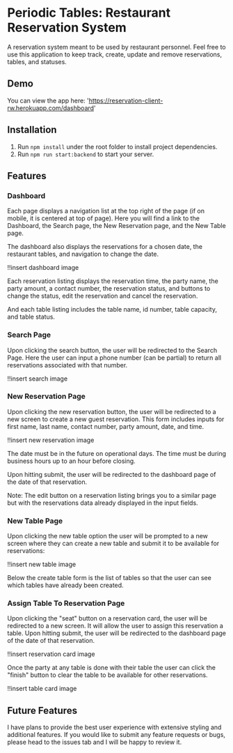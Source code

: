 # Periodic Tables: Restaurant Reservation System

A reservation system meant to be used by restaurant personnel. Feel free to use this application to keep track, create, update and remove reservations, tables, and statuses.

## Demo

You can view the app here: 'https://reservation-client-rw.herokuapp.com/dashboard'

## Installation

1. Run `npm install` under the root folder to install project dependencies.
2. Run `npm run start:backend` to start your server.

## Features

### Dashboard

Each page displays a navigation list at the top right of the page (if on mobile, it is centered at top of page). Here you will find a link to the Dashboard, the Search page, the New Reservation page, and the New Table page.

The dashboard also displays the reservations for a chosen date, the restaurant tables, and navigation to change the date.

!!insert dashboard image

Each reservation listing displays the reservation time, the party name, the party amount, a contact number, the reservation status, and buttons to change the status, edit the reservation and cancel the reservation.

And each table listing includes the table name, id number, table capacity, and table status.

### Search Page

Upon clicking the search button, the user will be redirected to the Search Page. Here the user can input a phone number (can be partial) to return all reservations associated with that number.

!!insert search image

### New Reservation Page

Upon clicking the new reservation button, the user will be redirected to a new screen to create a new guest reservation. This form includes inputs for first name, last name, contact number, party amount, date, and time.

!!insert new reservation image

The date must be in the future on operational days. The time must be during business hours up to an hour before closing.

Upon hitting submit, the user will be redirected to the dashboard page of the date of that reservation.

Note: The edit button on a reservation listing brings you to a similar page but with the reservations data already displayed in the input fields.

### New Table Page

Upon clicking the new table option the user will be prompted to a new screen where they can create a new table and submit it to be available for reservations:

!!insert new table image

Below the create table form is the list of tables so that the user can see which tables have already been created.

### Assign Table To Reservation Page

Upon clicking the "seat" button on a reservation card, the user will be redirected to a new screen. It will allow the user to assign this reservation a table. Upon hitting submit, the user will be redirected to the dashboard page of the date of that reservation.

!!insert reservation card image

Once the party at any table is done with their table the user can click the "finish" button to clear the table to be available for other reservations.

!!insert table card image

## Future Features

I have plans to provide the best user experience with extensive styling and additional features. If you would like to submit any feature requests or bugs, please head to the issues tab and I will be happy to review it.
